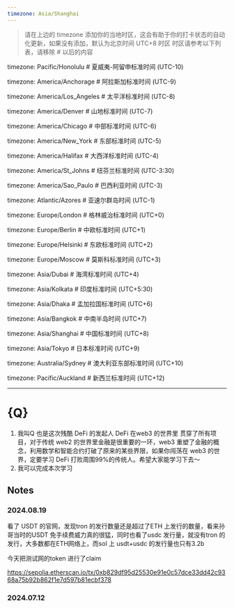 ```yaml
---
timezone: Asia/Shanghai 
---
```


> 请在上边的 timezone 添加你的当地时区，这会有助于你的打卡状态的自动化更新，如果没有添加，默认为北京时间 UTC+8 时区
> 时区请参考以下列表，请移除 # 以后的内容

timezone: Pacific/Honolulu # 夏威夷-阿留申标准时间 (UTC-10)

timezone: America/Anchorage # 阿拉斯加标准时间 (UTC-9)

timezone: America/Los_Angeles # 太平洋标准时间 (UTC-8)

timezone: America/Denver # 山地标准时间 (UTC-7)

timezone: America/Chicago # 中部标准时间 (UTC-6)

timezone: America/New_York # 东部标准时间 (UTC-5)

timezone: America/Halifax # 大西洋标准时间 (UTC-4)

timezone: America/St_Johns # 纽芬兰标准时间 (UTC-3:30)

timezone: America/Sao_Paulo # 巴西利亚时间 (UTC-3)

timezone: Atlantic/Azores # 亚速尔群岛时间 (UTC-1)

timezone: Europe/London # 格林威治标准时间 (UTC+0)

timezone: Europe/Berlin # 中欧标准时间 (UTC+1)

timezone: Europe/Helsinki # 东欧标准时间 (UTC+2)

timezone: Europe/Moscow # 莫斯科标准时间 (UTC+3)

timezone: Asia/Dubai # 海湾标准时间 (UTC+4)

timezone: Asia/Kolkata # 印度标准时间 (UTC+5:30)

timezone: Asia/Dhaka # 孟加拉国标准时间 (UTC+6)

timezone: Asia/Bangkok # 中南半岛时间 (UTC+7)

timezone: Asia/Shanghai # 中国标准时间 (UTC+8)

timezone: Asia/Tokyo # 日本标准时间 (UTC+9)

timezone: Australia/Sydney # 澳大利亚东部标准时间 (UTC+10)

timezone: Pacific/Auckland # 新西兰标准时间 (UTC+12)

---

# {Q}

1. 我叫Q 也是这次残酷 DeFi 的发起人 
   DeFi 在web3 的世界里 贯穿了所有项目，对于传统 web2 的世界里金融是很重要的一环，web3 重塑了金融的概念，利用数学和智能合约打破了原来的某些界限，如果你闯荡在 web3 的世界，定要学习 DeFi 打败周围99%的传统人。希望大家能学习下去～
2. 我可以完成本次学习

## Notes

<!-- Content_START -->

### 2024.08.19

看了 USDT 的官网，发现tron 的发行数量还是超过了ETH 上发行的数量，看来孙哥当时的USDT 免手续费威力真的很猛，同时也看了usdc 发行量，就没有tron 的发行，大多数都在ETH网络上，而sol 上 usdt+usdc 的发行量也只有3.2b 

今天把测试网的token 进行了claim

https://sepolia.etherscan.io/tx/0xb829df95d25530e91e0c57dce33dd42c9368a75b92b862f1e7d597b81ecbf378

### 2024.07.12

<!-- Content_END -->
